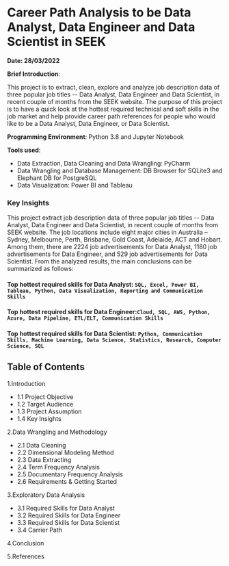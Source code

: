 # Career Path Analysis to be Data Analyst, Data Engineer and Data Scientist in SEEK

**Date: 28/03/2022**

**Brief Introduction**:

This project is to extract, clean, explore and analyze job description data of three popular job titles -- Data Analyst, Data Engineer and Data Scientist, in recent couple of months from the SEEK website. The purpose of this project is to have a quick look at the hottest required technical and soft skills in the job market and help provide career path references for people who would like to be a Data Analyst, Data Engineer, or Data Scientist.

**Programming Environment**: Python 3.8 and Jupyter Notebook

**Tools used**:
- Data Extraction, Data Cleaning and Data Wrangling: PyCharm
- Data Wrangling and Database Management: DB Browser for SQLite3 and Elephant DB for PostgreSQL
- Data Visualization: Power BI and Tableau

### Key Insights <a class="anchor" id="sec_1.4"></a>
This project extract job description data of three popular job titles -- Data Analyst, Data Engineer and Data Scientist, in recent couple of months from SEEK website. The job locations include eight major cities in Australia – Sydney, Melbourne, Perth, Brisbane, Gold Coast, Adelaide, ACT and Hobart. Among them, there are 2224 job advertisements for Data Analyst, 1180 job advertisements for Data Engineer, and 529 job advertisements for Data Scientist. From the analyzed results, the main conclusions can be summarized as follows: 
#### Top hottest required skills for Data Analyst: `SQL, Excel, Power BI, Tableau, Python, Data Visualization, Reporting and Communication Skills`
#### Top hottest required skills for Data Engineer:`Cloud, SQL, AWS, Python, Azure, Data Pipeline, ETL/ELT, Communication Skills`
#### Top hottest required skills for Data Scientist: `Python, Communication Skills, Machine Learning, Data Science, Statistics, Research, Computer Science, SQL`

## Table of Contents

1.Introduction

- 1.1 Project Objective
- 1.2 Target Audience
- 1.3 Project Assumption
- 1.4 Key Insights

2.Data Wrangling and Methodology

- 2.1 Data Cleaning
- 2.2 Dimensional Modeling Method
- 2.3 Data Extracting
- 2.4 Term Frequency Analysis
- 2.5 Documentary Frequency Analysis
- 2.6 Requirements & Getting Started

3.Exploratory Data Analysis

- 3.1 Required Skills for Data Analyst
- 3.2 Required Skills for Data Engineer
- 3.3 Required Skills for Data Scientist
- 3.4 Carrier Path

4.Conclusion

5.References



